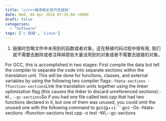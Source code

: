 ```yaml
---
title: 'c/c++编译相关技巧总结帖'
date: Wed, 04 Apr 2018 07:35:04 +0000
draft: false
categories:
  - "Software"
tags: ['c 链接', 'Linux']
---
```


1.  链接时忽略文件中未用到的函数或者对象。这在移植代码过程中很有用, 我们就不需要去删除或者注释掉那些大量没用到的对象或者不需要去链接的对象。

For GCC, this is accomplished in two stages: First compile the data but tell the compiler to separate the code into separate sections within the translation unit. This will be done for functions, classes, and external variables by using the following two compiler flags:```
-fdata-sections -ffunction-sections
```Link the translation units together using the linker optimization flag (this causes the linker to discard unreferenced sections):```
-Wl,--gc-sections
```So if you had one file called test.cpp that had two functions declared in it, but one of them was unused, you could omit the unused one with the following command to gcc(g++):```
gcc -Os -fdata-sections -ffunction-sections test.cpp -o test -Wl,--gc-sections
```(Note that -Os is an additional compiler flag that tells GCC to optimize for size)